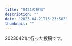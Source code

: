 ```yaml
---
title: "0421の投稿"
description: ""
date: "2023-04-21T15:23:58Z"
thumbnail: ""
---
```

20230421に行った投稿です。
<!--more-->
